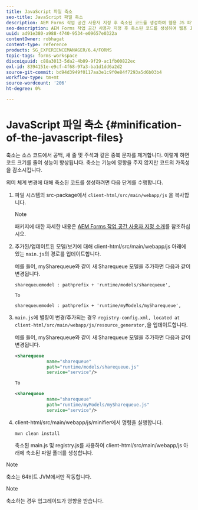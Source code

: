 ```yaml
---
title: JavaScript 파일 축소
seo-title: JavaScript 파일 축소
description: AEM Forms 작업 공간 사용자 지정 후 축소된 코드를 생성하여 웹용 JS 파일을 최적화합니다.
seo-description: AEM Forms 작업 공간 사용자 지정 후 축소된 코드를 생성하여 웹용 JS 파일을 최적화합니다.
uuid: ad91e380-a988-4740-9534-e09657e0322a
contentOwner: robhagat
content-type: reference
products: SG_EXPERIENCEMANAGER/6.4/FORMS
topic-tags: forms-workspace
discoiquuid: c88a3013-5da2-4b09-9f29-ac1fb00822ec
exl-id: 8394151e-e9cf-4f68-97a3-ba1d1dd6a2d2
source-git-commit: bd94d3949f0117aa3e1c9f0e84f7293a5d6b03b4
workflow-type: tm+mt
source-wordcount: '206'
ht-degree: 0%

---
```


# JavaScript 파일 축소 {#minification-of-the-javascript-files}

축소는 소스 코드에서 공백, 새 줄 및 주석과 같은 중복 문자를 제거합니다. 이렇게 하면 코드 크기를 줄여 성능이 향상됩니다. 축소는 기능에 영향을 주지 않지만 코드의 가독성을 감소시킵니다.

의미 체계 변경에 대해 축소된 코드를 생성하려면 다음 단계를 수행합니다.

1. 파일 시스템의 src-package에서 `client-html/src/main/webapp/js` 을 복사합니다.

   >[!NOTE]
   >
   >패키지에 대한 자세한 내용은 [AEM Forms 작업 공간 사용자 지정 소개](/help/forms/using/introduction-customizing-html-workspace.md)를 참조하십시오.

1. 추가된/업데이트된 모델/보기에 대해 client-html/src/main/webapp/js 아래에 있는 `main.js`의 경로를 업데이트합니다.

   예를 들어, mySharequeue와 같이 새 Sharequeue 모델을 추가하면 다음과 같이 변경됩니다.

   ```
   sharequeuemodel : pathprefix + 'runtime/models/sharequeue',
   
   To
   
   sharequeuemodel : pathprefix + 'runtime/myModels/mySharequeue',
   ```

1. `main.js`에 별칭이 변경/추가되는 경우 `registry-config.xml, located at client-html/src/main/webapp/js/resource_generator,`을 업데이트합니다.

   예를 들어, mySharequeue와 같이 새 Sharequeue 모델을 추가하면 다음과 같이 변경됩니다.

   ```xml
   <sharequeue
               name="sharequeue"
               path="runtime/models/sharequeue.js"
               service="service"/>
   
   To
   
   <sharequeue
               name="sharequeue"
               path="runtime/myModels/mySharequeue.js"
               service="service"/>
   ```

1. client-html/src/main/webapp/js/minifier에서 명령을 실행합니다.

   ```shell
   mvn clean install
   ```

   축소된 main.js 및 registry.js를 사용하여 client-html/src/main/webapp/js 아래에 축소된 파일 폴더를 생성합니다.

>[!NOTE]
>
>축소는 64비트 JVM에서만 작동합니다.

>[!NOTE]
>
>축소하는 경우 업그레이드가 영향을 받습니다.
